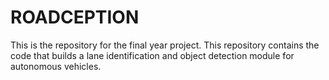 # ROADCEPTION
This is the repository for the final year project. This repository contains the code that builds a lane identification and object detection module for autonomous vehicles.
